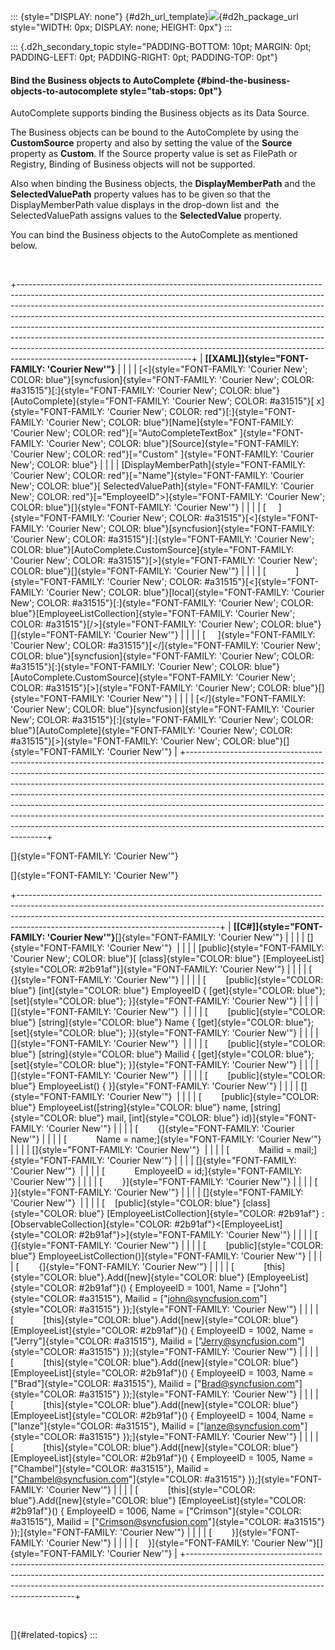 ::: {style="DISPLAY: none"}
[](ms-xhelp:///?Id=d2h_url_template){#d2h_url_template}![](!package_url!){#d2h_package_url style="WIDTH: 0px; DISPLAY: none; HEIGHT: 0px"}
:::

::: {.d2h_secondary_topic style="PADDING-BOTTOM: 10pt; MARGIN: 0pt; PADDING-LEFT: 0pt; PADDING-RIGHT: 0pt; PADDING-TOP: 0pt"}
#### Bind the Business objects to AutoComplete {#bind-the-business-objects-to-autocomplete style="tab-stops: 0pt"}

AutoComplete supports binding the Business objects as its Data Source.

The Business objects can be bound to the AutoComplete by using the **CustomSource** property and also by setting the value of the **Source** property as **Custom**. If the Source property value is set as FilePath or Registry, Binding of Business objects will not be supported.

Also when binding the Business objects, the **DisplayMemberPath** and the **SelectedValuePath** property values has to be given so that the DisplayMemberPath value displays in the drop-down list and  the SelectedValuePath assigns values to the **SelectedValue** property.

You can bind the Business objects to the AutoComplete as mentioned below.

 

+-------------------------------------------------------------------------------------------------------------------------------------------------------------------------------------------------------------------------------------------------------------------------------------------------------------------------------------------------------------------------------------------------------------------------------------------------------------------------------------------------------------------------------------------------------------------------------------------------------------+
| **[\[XAML\]]{style="FONT-FAMILY: 'Courier New'"}**                                                                                                                                                                                                                                                                                                                                                                                                                                                                                                                                                          |
|                                                                                                                                                                                                                                                                                                                                                                                                                                                                                                                                                                                                             |
| [\<]{style="FONT-FAMILY: 'Courier New'; COLOR: blue"}[syncfusion]{style="FONT-FAMILY: 'Courier New'; COLOR: #a31515"}[:]{style="FONT-FAMILY: 'Courier New'; COLOR: blue"}[AutoComplete]{style="FONT-FAMILY: 'Courier New'; COLOR: #a31515"}[ x]{style="FONT-FAMILY: 'Courier New'; COLOR: red"}[:]{style="FONT-FAMILY: 'Courier New'; COLOR: blue"}[Name]{style="FONT-FAMILY: 'Courier New'; COLOR: red"}[=\"AutoCompleteTextBox\" ]{style="FONT-FAMILY: 'Courier New'; COLOR: blue"}[Source]{style="FONT-FAMILY: 'Courier New'; COLOR: red"}[=\"Custom" ]{style="FONT-FAMILY: 'Courier New'; COLOR: blue"} |
|                                                                                                                                                                                                                                                                                                                                                                                                                                                                                                                                                                                                             |
| [DisplayMemberPath]{style="FONT-FAMILY: 'Courier New'; COLOR: red"}[=\"Name\"]{style="FONT-FAMILY: 'Courier New'; COLOR: blue"}[ SelectedValuePath]{style="FONT-FAMILY: 'Courier New'; COLOR: red"}[=\"EmployeeID\"\>]{style="FONT-FAMILY: 'Courier New'; COLOR: blue"}[]{style="FONT-FAMILY: 'Courier New'"}                                                                                                                                                                                                                                                                                               |
|                                                                                                                                                                                                                                                                                                                                                                                                                                                                                                                                                                                                             |
| [     ]{style="FONT-FAMILY: 'Courier New'; COLOR: #a31515"}[\<]{style="FONT-FAMILY: 'Courier New'; COLOR: blue"}[syncfusion]{style="FONT-FAMILY: 'Courier New'; COLOR: #a31515"}[:]{style="FONT-FAMILY: 'Courier New'; COLOR: blue"}[AutoComplete.CustomSource]{style="FONT-FAMILY: 'Courier New'; COLOR: #a31515"}[\>]{style="FONT-FAMILY: 'Courier New'; COLOR: blue"}[]{style="FONT-FAMILY: 'Courier New'"}                                                                                                                                                                                              |
|                                                                                                                                                                                                                                                                                                                                                                                                                                                                                                                                                                                                             |
| [            ]{style="FONT-FAMILY: 'Courier New'; COLOR: #a31515"}[\<]{style="FONT-FAMILY: 'Courier New'; COLOR: blue"}[local]{style="FONT-FAMILY: 'Courier New'; COLOR: #a31515"}[:]{style="FONT-FAMILY: 'Courier New'; COLOR: blue"}[EmployeeListCollection]{style="FONT-FAMILY: 'Courier New'; COLOR: #a31515"}[/\>]{style="FONT-FAMILY: 'Courier New'; COLOR: blue"}[]{style="FONT-FAMILY: 'Courier New'"}                                                                                                                                                                                              |
|                                                                                                                                                                                                                                                                                                                                                                                                                                                                                                                                                                                                             |
| [     ]{style="FONT-FAMILY: 'Courier New'; COLOR: #a31515"}[\</]{style="FONT-FAMILY: 'Courier New'; COLOR: blue"}[syncfusion]{style="FONT-FAMILY: 'Courier New'; COLOR: #a31515"}[:]{style="FONT-FAMILY: 'Courier New'; COLOR: blue"}[AutoComplete.CustomSource]{style="FONT-FAMILY: 'Courier New'; COLOR: #a31515"}[\>]{style="FONT-FAMILY: 'Courier New'; COLOR: blue"}[]{style="FONT-FAMILY: 'Courier New'"}                                                                                                                                                                                             |
|                                                                                                                                                                                                                                                                                                                                                                                                                                                                                                                                                                                                             |
| [\</]{style="FONT-FAMILY: 'Courier New'; COLOR: blue"}[syncfusion]{style="FONT-FAMILY: 'Courier New'; COLOR: #a31515"}[:]{style="FONT-FAMILY: 'Courier New'; COLOR: blue"}[AutoComplete]{style="FONT-FAMILY: 'Courier New'; COLOR: #a31515"}[\>]{style="FONT-FAMILY: 'Courier New'; COLOR: blue"}[]{style="FONT-FAMILY: 'Courier New'"}                                                                                                                                                                                                                                                                     |
+-------------------------------------------------------------------------------------------------------------------------------------------------------------------------------------------------------------------------------------------------------------------------------------------------------------------------------------------------------------------------------------------------------------------------------------------------------------------------------------------------------------------------------------------------------------------------------------------------------------+

[]{style="FONT-FAMILY: 'Courier New'"} 

[]{style="FONT-FAMILY: 'Courier New'"} 

+--------------------------------------------------------------------------------------------------------------------------------------------------------------------------------------------------------------------------------------------------------------------------------------------+
| **[\[C#\]]{style="FONT-FAMILY: 'Courier New'"}**[]{style="FONT-FAMILY: 'Courier New'"}                                                                                                                                                                                                     |
|                                                                                                                                                                                                                                                                                            |
| []{style="FONT-FAMILY: 'Courier New'"}                                                                                                                                                                                                                                                     |
|                                                                                                                                                                                                                                                                                            |
| [public]{style="FONT-FAMILY: 'Courier New'; COLOR: blue"}[ [class]{style="COLOR: blue"} [EmployeeList]{style="COLOR: #2b91af"}]{style="FONT-FAMILY: 'Courier New'"}                                                                                                                        |
|                                                                                                                                                                                                                                                                                            |
| [    {]{style="FONT-FAMILY: 'Courier New'"}                                                                                                                                                                                                                                                |
|                                                                                                                                                                                                                                                                                            |
| [        [public]{style="COLOR: blue"} [int]{style="COLOR: blue"} EmployeeID { [get]{style="COLOR: blue"}; [set]{style="COLOR: blue"}; }]{style="FONT-FAMILY: 'Courier New'"}                                                                                                              |
|                                                                                                                                                                                                                                                                                            |
| []{style="FONT-FAMILY: 'Courier New'"}                                                                                                                                                                                                                                                     |
|                                                                                                                                                                                                                                                                                            |
| [        [public]{style="COLOR: blue"} [string]{style="COLOR: blue"} Name { [get]{style="COLOR: blue"}; [set]{style="COLOR: blue"}; }]{style="FONT-FAMILY: 'Courier New'"}                                                                                                                 |
|                                                                                                                                                                                                                                                                                            |
| []{style="FONT-FAMILY: 'Courier New'"}                                                                                                                                                                                                                                                     |
|                                                                                                                                                                                                                                                                                            |
| [        [public]{style="COLOR: blue"} [string]{style="COLOR: blue"} Mailid { [get]{style="COLOR: blue"}; [set]{style="COLOR: blue"}; }]{style="FONT-FAMILY: 'Courier New'"}                                                                                                               |
|                                                                                                                                                                                                                                                                                            |
| []{style="FONT-FAMILY: 'Courier New'"}                                                                                                                                                                                                                                                     |
|                                                                                                                                                                                                                                                                                            |
| [        [public]{style="COLOR: blue"} EmployeeList() { }]{style="FONT-FAMILY: 'Courier New'"}                                                                                                                                                                                             |
|                                                                                                                                                                                                                                                                                            |
| []{style="FONT-FAMILY: 'Courier New'"}                                                                                                                                                                                                                                                     |
|                                                                                                                                                                                                                                                                                            |
| [        [public]{style="COLOR: blue"} EmployeeList([string]{style="COLOR: blue"} name, [string]{style="COLOR: blue"} mail, [int]{style="COLOR: blue"} id)]{style="FONT-FAMILY: 'Courier New'"}                                                                                            |
|                                                                                                                                                                                                                                                                                            |
| [        {]{style="FONT-FAMILY: 'Courier New'"}                                                                                                                                                                                                                                            |
|                                                                                                                                                                                                                                                                                            |
| [            Name = name;]{style="FONT-FAMILY: 'Courier New'"}                                                                                                                                                                                                                             |
|                                                                                                                                                                                                                                                                                            |
| []{style="FONT-FAMILY: 'Courier New'"}                                                                                                                                                                                                                                                     |
|                                                                                                                                                                                                                                                                                            |
| [            Mailid = mail;]{style="FONT-FAMILY: 'Courier New'"}                                                                                                                                                                                                                           |
|                                                                                                                                                                                                                                                                                            |
| []{style="FONT-FAMILY: 'Courier New'"}                                                                                                                                                                                                                                                     |
|                                                                                                                                                                                                                                                                                            |
| [            EmployeeID = id;]{style="FONT-FAMILY: 'Courier New'"}                                                                                                                                                                                                                         |
|                                                                                                                                                                                                                                                                                            |
| [        }]{style="FONT-FAMILY: 'Courier New'"}                                                                                                                                                                                                                                            |
|                                                                                                                                                                                                                                                                                            |
| [    }]{style="FONT-FAMILY: 'Courier New'"}                                                                                                                                                                                                                                                |
|                                                                                                                                                                                                                                                                                            |
| []{style="FONT-FAMILY: 'Courier New'"}                                                                                                                                                                                                                                                     |
|                                                                                                                                                                                                                                                                                            |
| [    [public]{style="COLOR: blue"} [class]{style="COLOR: blue"} [EmployeeListCollection]{style="COLOR: #2b91af"} : [ObservableCollection]{style="COLOR: #2b91af"}\<[EmployeeList]{style="COLOR: #2b91af"}\>]{style="FONT-FAMILY: 'Courier New'"}                                           |
|                                                                                                                                                                                                                                                                                            |
| [    {]{style="FONT-FAMILY: 'Courier New'"}                                                                                                                                                                                                                                                |
|                                                                                                                                                                                                                                                                                            |
| [        [public]{style="COLOR: blue"} EmployeeListCollection()]{style="FONT-FAMILY: 'Courier New'"}                                                                                                                                                                                       |
|                                                                                                                                                                                                                                                                                            |
| [        {]{style="FONT-FAMILY: 'Courier New'"}                                                                                                                                                                                                                                            |
|                                                                                                                                                                                                                                                                                            |
| [            [this]{style="COLOR: blue"}.Add([new]{style="COLOR: blue"} [EmployeeList]{style="COLOR: #2b91af"}() { EmployeeID = 1001, Name = [\"John\"]{style="COLOR: #a31515"}, Mailid = [\"john@syncfusion.com\"]{style="COLOR: #a31515"} });]{style="FONT-FAMILY: 'Courier New'"}       |
|                                                                                                                                                                                                                                                                                            |
| [            [this]{style="COLOR: blue"}.Add([new]{style="COLOR: blue"} [EmployeeList]{style="COLOR: #2b91af"}() { EmployeeID = 1002, Name = [\"Jerry\"]{style="COLOR: #a31515"}, Mailid = [\"Jerry@syncfusion.com\"]{style="COLOR: #a31515"} });]{style="FONT-FAMILY: 'Courier New'"}     |
|                                                                                                                                                                                                                                                                                            |
| [            [this]{style="COLOR: blue"}.Add([new]{style="COLOR: blue"} [EmployeeList]{style="COLOR: #2b91af"}() { EmployeeID = 1003, Name = [\"Brad\"]{style="COLOR: #a31515"}, Mailid = [\"Brad@syncfusion.com\"]{style="COLOR: #a31515"} });]{style="FONT-FAMILY: 'Courier New'"}       |
|                                                                                                                                                                                                                                                                                            |
| [            [this]{style="COLOR: blue"}.Add([new]{style="COLOR: blue"} [EmployeeList]{style="COLOR: #2b91af"}() { EmployeeID = 1004, Name = [\"lanze\"]{style="COLOR: #a31515"}, Mailid = [\"lanze@syncfusion.com\"]{style="COLOR: #a31515"} });]{style="FONT-FAMILY: 'Courier New'"}     |
|                                                                                                                                                                                                                                                                                            |
| [            [this]{style="COLOR: blue"}.Add([new]{style="COLOR: blue"} [EmployeeList]{style="COLOR: #2b91af"}() { EmployeeID = 1005, Name = [\"Chambel\"]{style="COLOR: #a31515"}, Mailid = [\"Chambel@syncfusion.com\"]{style="COLOR: #a31515"} });]{style="FONT-FAMILY: 'Courier New'"} |
|                                                                                                                                                                                                                                                                                            |
| [            [this]{style="COLOR: blue"}.Add([new]{style="COLOR: blue"} [EmployeeList]{style="COLOR: #2b91af"}() { EmployeeID = 1006, Name = [\"Crimson\"]{style="COLOR: #a31515"}, Mailid = [\"Crimson@syncfusion.com\"]{style="COLOR: #a31515"} });]{style="FONT-FAMILY: 'Courier New'"} |
|                                                                                                                                                                                                                                                                                            |
| [        }]{style="FONT-FAMILY: 'Courier New'"}                                                                                                                                                                                                                                            |
|                                                                                                                                                                                                                                                                                            |
| [    }]{style="FONT-FAMILY: 'Courier New'"}[]{style="FONT-FAMILY: 'Courier New'"}                                                                                                                                                                                                          |
+--------------------------------------------------------------------------------------------------------------------------------------------------------------------------------------------------------------------------------------------------------------------------------------------+

 

[]{#related-topics}
:::
